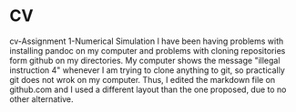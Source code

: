 # CV
cv-Assignment 1-Numerical Simulation
I have been having problems with installing pandoc on my computer and problems with cloning repositories form github on my directories. My computer shows the message "illegal instruction 4" whenever I am trying to clone anything to git, so practically git does not wrok on my computer. Thus, I edited the markdown file on github.com and I used a different layout than the one proposed, due to no other alternative. 
